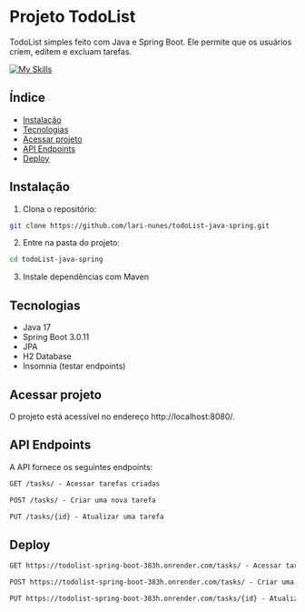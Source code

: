 # Projeto TodoList
TodoList simples feito com Java e Spring Boot. Ele permite que os usuários criem, editem e excluam tarefas.

[![My Skills](https://skillicons.dev/icons?i=java,spring)](https://skillicons.dev)

  
## Índice

- [Instalação](#instalação)
- [Tecnologias](#tecnologias)
- [Acessar projeto](#acessar-projeto)
- [API Endpoints](#api-endpoints)
- [Deploy](#deploy)
  
## Instalação

1. Clona o repositório:

```bash
git clone https://github.com/lari-nunes/todoList-java-spring.git
```

2. Entre na pasta do projeto:
```bash
cd todoList-java-spring
```
3. Instale dependências com Maven

## Tecnologias
- Java 17
- Spring Boot 3.0.11
- JPA
- H2 Database
- Insomnia (testar endpoints)

## Acessar projeto

O projeto está acessível no endereço http://localhost:8080/.

## API Endpoints
A API fornece os seguintes endpoints:

```markdown
GET /tasks/ - Acessar tarefas criadas

POST /tasks/ - Criar uma nova tarefa

PUT /tasks/{id} - Atualizar uma tarefa

```

## Deploy

```markdown
GET https://todolist-spring-boot-383h.onrender.com/tasks/ - Acessar tarefas criadas

POST https://todolist-spring-boot-383h.onrender.com/tasks/ - Criar uma nova tarefa

PUT https://todolist-spring-boot-383h.onrender.com/tasks/{id} - Atualizar uma tarefa

```

